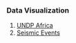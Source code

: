 ### Data Visualization
1. [UNDP Africa](https://aaditirokade.github.io/finalProject/index.html)
2. [Seismic Events](https://aaditirokade.github.io/mappingQuantities/index.html)
